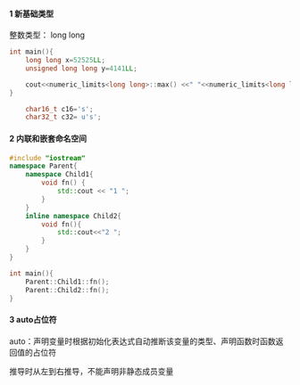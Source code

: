 #### 1 新基础类型

整数类型： long long 

```cpp
int main(){
    long long x=52525LL;
    unsigned long long y=4141LL;

    cout<<numeric_limits<long long>::max() <<" "<<numeric_limits<long long>::min()<<endl;
}
```

```cpp
    char16_t c16='s';
    char32_t c32= u's';
```

#### 2 内联和嵌套命名空间

```C++
#include "iostream"
namespace Parent{
    namespace Child1{
        void fn() {
            std::cout << "1 ";
        }
    }
    inline namespace Child2{
        void fn(){
            std::cout<<"2 ";
        }
    }
}

int main(){
    Parent::Child1::fn();
    Parent::Child2::fn();
}
```

#### 3 auto占位符

auto：声明变量时根据初始化表达式自动推断该变量的类型、声明函数时函数返回值的占位符

推导时从左到右推导，不能声明非静态成员变量